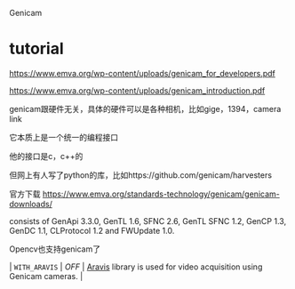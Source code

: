Genicam

# tutorial

https://www.emva.org/wp-content/uploads/genicam_for_developers.pdf

https://www.emva.org/wp-content/uploads/genicam_introduction.pdf

genicam跟硬件无关，具体的硬件可以是各种相机，比如gige，1394，camera link

它本质上是一个统一的编程接口

他的接口是c，c++的

但网上有人写了python的库，比如https://github.com/genicam/harvesters

官方下载 https://www.emva.org/standards-technology/genicam/genicam-downloads/

consists of GenApi 3.3.0, GenTL 1.6, SFNC 2.6, GenTL SFNC 1.2, GenCP 1.3, GenDC 1.1, CLProtocol 1.2 and FWUpdate 1.0.



Opencv也支持genicam了

| `WITH_ARAVIS` | *OFF* | [Aravis](https://github.com/AravisProject/aravis) library is used for video acquisition using Genicam cameras. |


